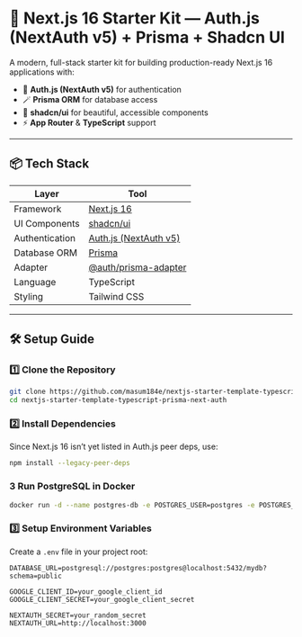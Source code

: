 # 🚀 Next.js 16 Starter Kit — Auth.js (NextAuth v5) + Prisma + Shadcn UI

A modern, full-stack starter kit for building production-ready Next.js 16 applications with:

- 🧩 **Auth.js (NextAuth v5)** for authentication  
- 🪄 **Prisma ORM** for database access  
- 💅 **shadcn/ui** for beautiful, accessible components  
- ⚡ **App Router** & **TypeScript** support  

---

## 📦 Tech Stack

| Layer | Tool |
|-------|------|
| Framework | [Next.js 16](https://nextjs.org/) |
| UI Components | [shadcn/ui](https://ui.shadcn.com/) |
| Authentication | [Auth.js (NextAuth v5)](https://authjs.dev/) |
| Database ORM | [Prisma](https://www.prisma.io/) |
| Adapter | [@auth/prisma-adapter](https://authjs.dev/reference/adapter/prisma) |
| Language | TypeScript |
| Styling | Tailwind CSS |

---

## 🛠️ Setup Guide

### 1️⃣ Clone the Repository

```bash
git clone https://github.com/masum184e/nextjs-starter-template-typescript-prisma-next-auth.git
cd nextjs-starter-template-typescript-prisma-next-auth
```
### 2️⃣ Install Dependencies

Since Next.js 16 isn’t yet listed in Auth.js peer deps, use:
```bash
npm install --legacy-peer-deps
```

### 3 Run PostgreSQL in Docker


```bash
docker run -d --name postgres-db -e POSTGRES_USER=postgres -e POSTGRES_PASSWORD=postgres -e POSTGRES_DB=mydb -p 5432:5432 postgres:16
```

### 3️⃣ Setup Environment Variables

Create a `.env` file in your project root:

```env
DATABASE_URL=postgresql://postgres:postgres@localhost:5432/mydb?schema=public

GOOGLE_CLIENT_ID=your_google_client_id
GOOGLE_CLIENT_SECRET=your_google_client_secret

NEXTAUTH_SECRET=your_random_secret
NEXTAUTH_URL=http://localhost:3000

```